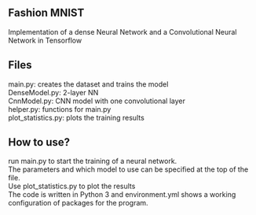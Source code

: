 ## Fashion MNIST
Implementation of a dense Neural Network and a Convolutional Neural Network in Tensorflow

## Files
main.py: creates the dataset and trains the model  
DenseModel.py: 2-layer NN   
CnnModel.py: CNN model with one convolutional layer   
helper.py: functions for main.py   
plot_statistics.py: plots the training results

## How to use?
run main.py to start the training of a neural network.  
The parameters and which model to use can be specified at the top of the file.   
Use plot_statistics.py to plot the results  
The code is written in Python 3 and environment.yml shows a working configuration of packages for the program.
